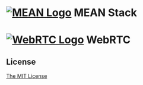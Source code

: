 # [![MEAN Logo](http://www.mean.io/img/logos/meanlogo.png)](http://mean.io/) MEAN Stack
# [![WebRTC Logo](http://cdn.sixrevisions.com/0370-01_webrtc_logo_thumbnail.png)](http://www.webrtc.org/) WebRTC

## License
[The MIT License](http://opensource.org/licenses/MIT)
